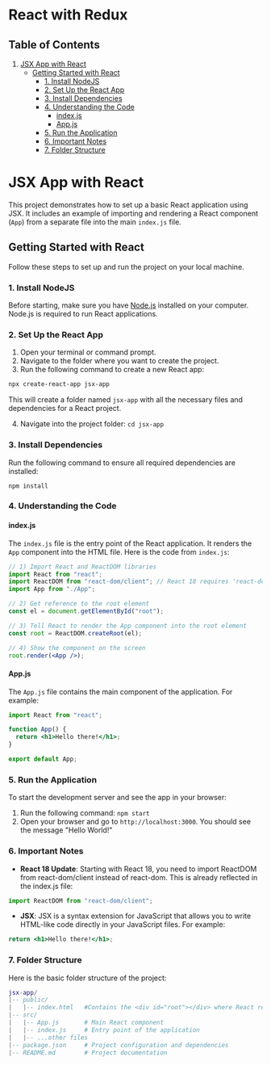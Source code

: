 # React with Redux

## Table of Contents

1. [JSX App with React](#jsx-app-with-react)
   - [Getting Started with React](#getting-started-with-react)
     - [1. Install NodeJS](#1-install-nodejs)
     - [2. Set Up the React App](#2-set-up-the-react-app)
     - [3. Install Dependencies](#3-install-dependencies)
     - [4. Understanding the Code](#4-understanding-the-code)
       - [index.js](#indexjs)
       - [App.js](#appjs)
     - [5. Run the Application](#5-run-the-application)
     - [6. Important Notes](#6-important-notes)
     - [7. Folder Structure](#7-folder-structure)

# JSX App with React

This project demonstrates how to set up a basic React application using JSX. It includes an example of importing and rendering a React component (`App`) from a separate file into the main `index.js` file.

## Getting Started with React

Follow these steps to set up and run the project on your local machine.

### 1. **Install NodeJS**

Before starting, make sure you have [Node.js](https://nodejs.org/) installed on your computer. Node.js is required to run React applications.

### 2. **Set Up the React App**

1. Open your terminal or command prompt.
2. Navigate to the folder where you want to create the project.
3. Run the following command to create a new React app:

```bash
npx create-react-app jsx-app
```

This will create a folder named `jsx-app` with all the necessary files and dependencies for a React project.

4. Navigate into the project folder:
   `cd jsx-app`

### 3. Install Dependencies

Run the following command to ensure all required dependencies are installed:

`npm install`

### 4. Understanding the Code

#### index.js

The `index.js` file is the entry point of the React application. It renders the `App` component into the HTML file.
Here is the code from `index.js`:

```jsx
// 1) Import React and ReactDOM libraries
import React from "react";
import ReactDOM from "react-dom/client"; // React 18 requires 'react-dom/client'
import App from "./App";

// 2) Get reference to the root element
const el = document.getElementById("root");

// 3) Tell React to render the App component into the root element
const root = ReactDOM.createRoot(el);

// 4) Show the component on the screen
root.render(<App />);
```

#### App.js

The `App.js` file contains the main component of the application. For example:

```jsx
import React from "react";

function App() {
  return <h1>Hello there!</h1>;
}

export default App;
```

### 5. Run the Application

To start the development server and see the app in your browser:

1. Run the following command:
   `npm start`
2. Open your browser and go to `http://localhost:3000`. You should see the message "Hello World!"

### 6. Important Notes

- **React 18 Update**: Starting with React 18, you need to import ReactDOM from react-dom/client instead of react-dom. This is already reflected in the index.js file:

```jsx
import ReactDOM from "react-dom/client";
```

- **JSX**: JSX is a syntax extension for JavaScript that allows you to write HTML-like code directly in your JavaScript files. For example:

```jsx
return <h1>Hello there!</h1>;
```

### 7. Folder Structure

Here is the basic folder structure of the project:

```lua
jsx-app/
|-- public/
|   |-- index.html   #Contains the <div id="root"></div> where React renders the app
|-- src/
|   |-- App.js       # Main React component
|   |-- index.js     # Entry point of the application
|   |-- ...other files
|-- package.json     # Project configuration and dependencies
|-- README.md        # Project documentation
```
